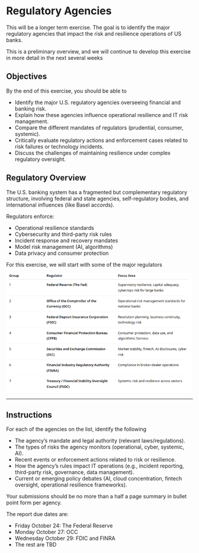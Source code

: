 # Regulatory Agencies

This will be a longer term exercise. The goal is to identify the major regulatory agencies that impact the risk and resilience operations of US banks.

This is a preliminary overview, and we will continue to develop this exercise in more detail in the next several weeks

## Objectives

By the end of this exercise, you should be able to
- Identify the major U.S. regulatory agencies overseeing financial and banking risk.
- Explain how these agencies influence operational resilience and IT risk management.
- Compare the different mandates of regulators (prudential, consumer, systemic).
- Critically evaluate regulatory actions and enforcement cases related to risk failures or technology incidents.
- Discuss the challenges of maintaining resilience under complex regulatory oversight.

## Regulatory Overview

The U.S. banking system has a fragmented but complementary regulatory structure, involving federal and state agencies, self-regulatory bodies, and international influences (like Basel accords).

Regulators enforce:
- Operational resilience standards
- Cybersecurity and third-party risk rules
- Incident response and recovery mandates
- Model risk management (AI, algorithms)
- Data privacy and consumer protection

For this exercise, we will start with some of the major regulators

<img src="reglist.png">

---

## Instructions

For each of the agencies on the list, identify the following
- The agency’s mandate and legal authority (relevant laws/regulations).
- The types of risks the agency monitors (operational, cyber, systemic, AI).
- Recent events or enforcement actions related to risk or resilience.
- How the agency’s rules impact IT operations (e.g., incident reporting, third-party risk, governance, data management).
- Current or emerging policy debates (AI, cloud concentration, fintech oversight, operational resilience frameworks).

Your submissions should be no more than a half a page summary in bullet point form per agency.


The report due dates are:

- Friday October 24: The Federal Reserve
- Monday October 27: OCC
- Wednesday October 29: FDIC and FINRA
- The rest are TBD
